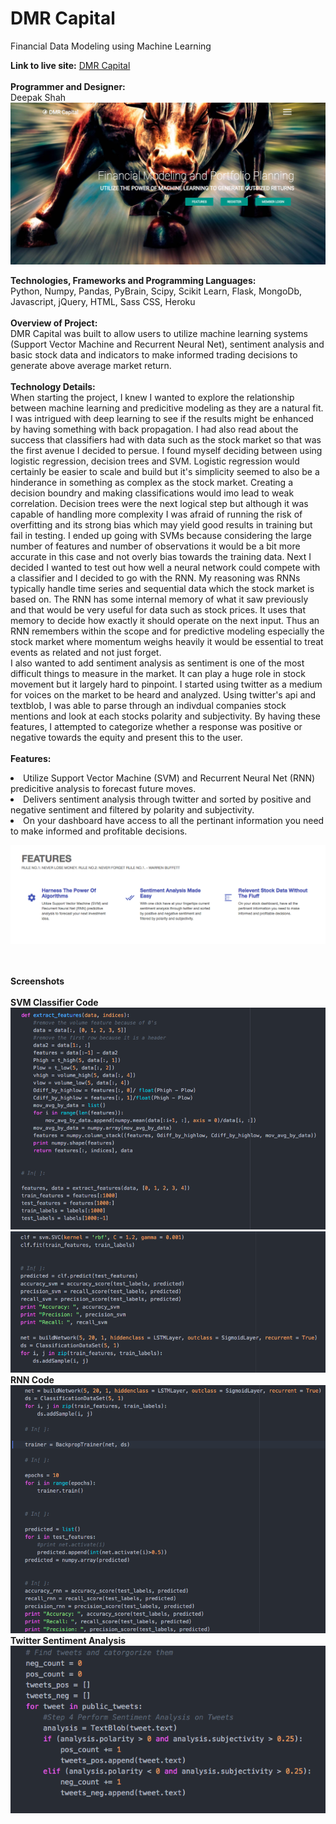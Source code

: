 # DMR Capital
Financial Data Modeling using Machine Learning

<b>Link to live site:</b> <a href='https://financial-modeling-dmr.herokuapp.com/'>DMR Capital</a><br><br>
<b>Programmer and Designer:</b> <br>
Deepak Shah 
![alt tag](https://github.com/Dvshah13/Screens-for-Data-Science-Projects/blob/master/dmr_capital_fp.png?raw=true)

<b>Technologies, Frameworks and Programming Languages:</b><br>
Python, Numpy, Pandas, PyBrain, Scipy, Scikit Learn, Flask, MongoDb, Javascript, jQuery, HTML, Sass CSS, Heroku
<br><br>
<b>Overview of Project:</b><br>
DMR Capital was built to allow users to utilize machine learning systems (Support Vector Machine and Recurrent Neural Net), sentiment analysis and basic stock data and indicators to make informed trading decisions to generate above average market return. 
<br><br>
<b>Technology Details:</b><br>
When starting the project, I knew I wanted to explore the relationship between machine learning and predicitive modeling as they are a natural fit.  I was intrigued with deep learning to see if the results might be enhanced by having something with back propagation.  I had also read about the success that classifiers had with data such as the stock market so that was the first avenue I decided to persue.  I found myself deciding between using logistic regression, decision trees and SVM.  Logistic regression would certainly be easier to scale and build but it's simplicity seemed to also be a hinderance in something as complex as the stock market.  Creating a decision boundry and making classifications would imo lead to weak correlation.  Decision trees were the next logical step but although it was capable of handling more complexity I was afraid of running the risk of overfitting and its strong bias which may yield good results in training but fail in testing.  I ended up going with SVMs because considering the large number of features and number of observations it would be a bit more accurate in this case and not overly bias towards the training data.  Next I decided I wanted to test out how well a neural network could compete with a classifier and I decided to go with the RNN.  My reasoning was RNNs typically handle time series and sequential data which the stock market is based on.  The RNN has some internal memory of what it saw previously and that would be very useful for data such as stock prices.  It uses that memory to decide how exactly it should operate on the next input. Thus an RNN remembers within the scope and for predictive modeling especially the stock market where momentum weighs heavily it would be essential to treat events as related and not just forget.  <br>
I also wanted to add sentiment analysis as sentiment is one of the most difficult things to measure in the market.  It can play a huge role in stock movement but it largely hard to pinpoint.  I started using twitter as a medium for voices on the market to be heard and analyzed.  Using twitter's api and textblob, I was able to parse through an indivdual companies stock mentions and look at each stocks polarity and subjectivity.  By having these features, I attempted to categorize whether a response was positive or negative towards the equity and present this to the user.
<br><br>
<b>Features:</b>
<li>Utilize Support Vector Machine (SVM) and Recurrent Neural Net (RNN) predicitive analysis to forecast future moves.</li>
<li>Delivers sentiment analysis through twitter and sorted by positive and negative sentiment and filtered by polarity and subjectivity.</li>
<li>On your dashboard have access to all the pertinant information you need to make informed and profitable decisions.</li>

![alt tag](https://github.com/Dvshah13/Screens-for-Data-Science-Projects/blob/master/dmr_screen1.png?raw=true)


<br><br>
<b>Screenshots</b><br><br>
<b>SVM Classifier Code</b><br>
![alt tag](https://github.com/Dvshah13/Screens-for-Data-Science-Projects/blob/master/dmr_screen2.png?raw=true)
![alt tag](https://github.com/Dvshah13/Screens-for-Data-Science-Projects/blob/master/dmr_screen3.png?raw=true)
<br><b>RNN Code</b><br>
![alt tag](https://github.com/Dvshah13/Screens-for-Data-Science-Projects/blob/master/dmr_screen4.png?raw=true)
<br><b>Twitter Sentiment Analysis</b><br>
![alt tag](https://github.com/Dvshah13/Screens-for-Data-Science-Projects/blob/master/dmr_screen5.png?raw=true)
